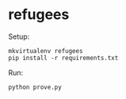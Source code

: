 refugees
========

Setup:

```
mkvirtualenv refugees
pip install -r requirements.txt
```

Run:

```
python prove.py
```
